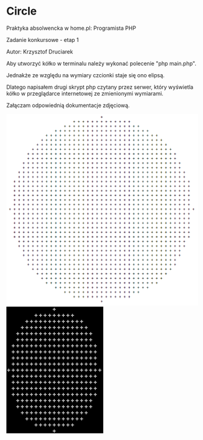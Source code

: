 # Circle
Praktyka absolwencka w home.pl: Programista PHP

Zadanie konkursowe - etap 1

Autor: Krzysztof Druciarek

Aby utworzyć kółko w terminalu należy wykonać polecenie "php main.php".

Jednakże ze względu na wymiary czcionki staje się ono elipsą.

Dlatego napisałem drugi skrypt php czytany przez serwer, który wyświetla kółko w przeglądarce internetowej ze zmienionymi wymiarami.

Załączam odpowiednią dokumentacje zdjęciową.

![web_circle](https://github.com/kdruciarek/circle/blob/master/web_circle.png)
![console_circle](https://github.com/kdruciarek/circle/blob/master/console_circle.png)
